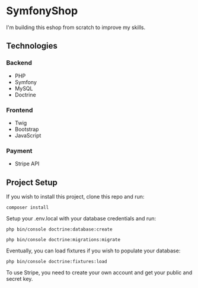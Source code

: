 # SymfonyShop

I'm building this eshop from scratch to improve my skills.

## Technologies

### Backend

- PHP
- Symfony
- MySQL
- Doctrine
  
### Frontend

- Twig
- Bootstrap
- JavaScript

### Payment

- Stripe API

## Project Setup

If you wish to install this project, clone this repo and run:

`composer install`

Setup your .env.local with your database credentials and run:

`php bin/console doctrine:database:create`

`php bin/console doctrine:migrations:migrate`

Eventually, you can load fixtures if you wish to populate your database:

`php bin/console doctrine:fixtures:load`

To use Stripe, you need to create your own account and get your public and secret key.
